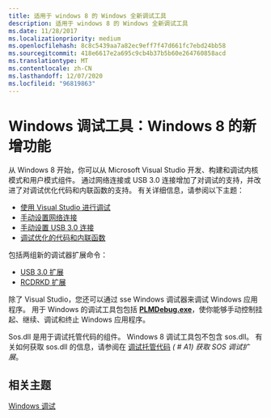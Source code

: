 ```yaml
---
title: 适用于 windows 8 的 Windows 全新调试工具
description: 适用于 windows 8 的 Windows 全新调试工具
ms.date: 11/28/2017
ms.localizationpriority: medium
ms.openlocfilehash: 8c8c5439aa7a82ec9eff7f47d661fc7ebd24bb58
ms.sourcegitcommit: 418e6617e2a695c9cb4b37b5b60e264760858acd
ms.translationtype: MT
ms.contentlocale: zh-CN
ms.lasthandoff: 12/07/2020
ms.locfileid: "96819863"
---
```

# <a name="debugging-tools-for-windows-new-for-windows-8"></a>Windows 调试工具：Windows 8 的新增功能

从 Windows 8 开始，你可以从 Microsoft Visual Studio 开发、构建和调试内核模式和用户模式组件。 通过网络连接或 USB 3.0 连接增加了对调试的支持，并改进了对调试优化代码和内联函数的支持。 有关详细信息，请参阅以下主题：

-   [使用 Visual Studio 进行调试](debugging-using-visual-studio.md)
-   [手动设置网络连接](setting-up-a-network-debugging-connection.md)
-   [手动设置 USB 3.0 连接](setting-up-a-usb-3-0-debug-cable-connection.md)
-   [调试优化的代码和内联函数](debugging-optimized-code-and-inline-functions-external.md)

包括两组新的调试器扩展命令：

-   [USB 3.0 扩展](usb-3-extensions.md)
-   [RCDRKD 扩展](rcdrkd-extensions.md)

除了 Visual Studio，您还可以通过 sse Windows 调试器来调试 Windows 应用程序。 用于 Windows 的调试工具包包括 [**PLMDebug.exe**](plmdebug.md)，使你能够手动控制挂起、继续、调试和终止 Windows 应用程序。

Sos.dll 是用于调试托管代码的组件。 Windows 8 调试工具包不包含 sos.dll。 有关如何获取 sos.dll 的信息，请参阅在 [调试托管代码](debugging-managed-code.md) *( # A1) 获取 SOS 调试扩展*。

## <a name="related-topics"></a>相关主题

[Windows 调试](index.md)
